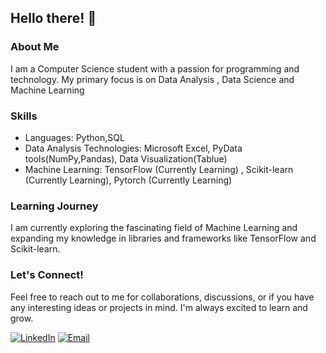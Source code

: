 ## Hello there! 👋

### About Me
I am a Computer Science student with a passion for programming and technology. My primary focus is on Data Analysis , Data Science and Machine Learning
### Skills
- Languages: Python,SQL
- Data Analysis Technologies: Microsoft Excel, PyData tools(NumPy,Pandas), Data Visualization(Tablue)
- Machine Learning: TensorFlow (Currently Learning) , Scikit-learn (Currently Learning), Pytorch (Currently Learning)

### Learning Journey
I am currently exploring the fascinating field of Machine Learning and expanding my knowledge in libraries and frameworks like TensorFlow and Scikit-learn.

### Let's Connect!
Feel free to reach out to me for collaborations, discussions, or if you have any interesting ideas or projects in mind. I'm always excited to learn and grow.

[![LinkedIn](https://img.shields.io/badge/LinkedIn-0077B5?style=for-the-badge&logo=linkedin&logoColor=white)](linkedin.com/in/shayan-alambeigi)
[![Email](https://img.shields.io/badge/Email-D14836?style=for-the-badge&logo=gmail&logoColor=white)](mailto:your_alambeigis6@gmail.com)
